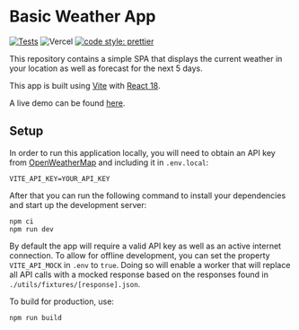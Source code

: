 # Basic Weather App

[![Tests](https://github.com/WesselKuipers/weather-app/workflows/Tests/badge.svg)](https://github.com/WesselKuipers/weather-app/actions)
![Vercel](https://vercelbadge.vercel.app/api/WesselKuipers/weather-app)
[![code style: prettier](https://img.shields.io/badge/code_style-prettier-ff69b4.svg)](https://github.com/prettier/prettier)

This repository contains a simple SPA that displays the current weather in your location as well as forecast for the next 5 days.

This app is built using [Vite](https://vitejs.dev/) with [React 18](https://reactjs.org/).

A live demo can be found [here](https://weather-app-wesselkuipers.vercel.app/).

## Setup

In order to run this application locally, you will need to obtain an API key from [OpenWeatherMap](https://home.openweathermap.org/users/sign_up) and including it in `.env.local`:

```
VITE_API_KEY=YOUR_API_KEY
```

After that you can run the following command to install your dependencies and start up the development server:

```
npm ci
npm run dev
```

By default the app will require a valid API key as well as an active internet connection. To allow for offline development, you can set the property `VITE_API_MOCK` in `.env` to `true`. Doing so will enable a worker that will replace all API calls with a mocked response based on the responses found in `./utils/fixtures/[response].json`.

To build for production, use:

```
npm run build
```
